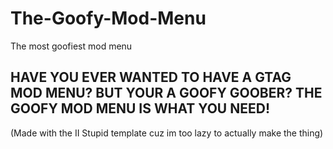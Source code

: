 # The-Goofy-Mod-Menu
The most goofiest mod menu

## HAVE YOU EVER WANTED TO HAVE A GTAG MOD MENU? BUT YOUR A GOOFY GOOBER? THE GOOFY MOD MENU IS WHAT YOU NEED!

(Made with the II Stupid template cuz im too lazy to actually make the thing)
